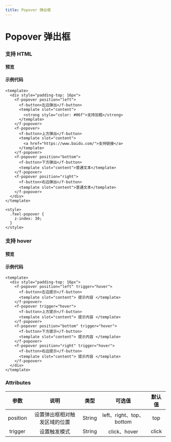 ```yaml
---
title: Popover 弹出框
---
```


# Popover 弹出框

### 支持 HTML

#### 预览

<ClientOnly>
<popover-demo-1></popover-demo-1>
</ClientOnly>

#### 示例代码

```vue
<template>
  <div style="padding-top: 16px">
    <f-popover position="left">
      <f-button>左边弹出</f-button>
      <template slot="content">
        <strong style="color: #06f">支持加粗</strong>
      </template>
    </f-popover>
    <f-popover>
      <f-button>上方弹出</f-button>
      <template slot="content">
        <a href="https://www.baidu.com/">支持链接</a>
      </template>
    </f-popover>
    <f-popover position="bottom">
      <f-button>下方弹出</f-button>
      <template slot="content">普通文本</template>
    </f-popover>
    <f-popover position="right">
      <f-button>右边弹出</f-button>
      <template slot="content">普通文本</template>
    </f-popover>
  </div>
</template>

<style>
  .feel-popover {
    z-index: 30;
  }
</style>
```

### 支持 hover

#### 预览

<ClientOnly>
<popover-demo-2></popover-demo-2>
</ClientOnly>

#### 示例代码

```vue
<template>
  <div style="padding-top: 16px">
    <f-popover position="left" trigger="hover">
      <f-button>左边提示</f-button>
      <template slot="content"> 提示内容 </template>
    </f-popover>
    <f-popover trigger="hover">
      <f-button>上方提示</f-button>
      <template slot="content"> 提示内容 </template>
    </f-popover>
    <f-popover position="bottom" trigger="hover">
      <f-button>下方提示</f-button>
      <template slot="content"> 提示内容 </template>
    </f-popover>
    <f-popover position="right" trigger="hover">
      <f-button>右边提示</f-button>
      <template slot="content"> 提示内容 </template>
    </f-popover>
  </div>
</template>
```

### Attributes

|   参数   |             说明             |  类型  |          可选值          | 默认值 |
| :------: | :--------------------------: | :----: | :----------------------: | :----: |
| position | 设置弹出框相对触发区域的位置 | String | left、right、top、bottom |  top   |
| trigger  |         设置触发模式         | String |       click、hover       | click  |
